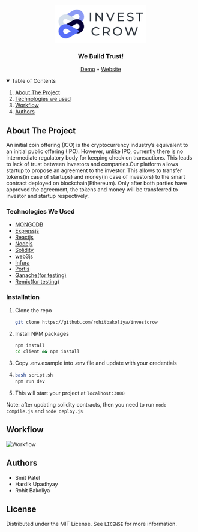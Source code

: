<!-- PROJECT LOGO -->
<br />
<p align="center">
  <a href="https://github.com/rohitbakoliya/investcrow">
    <img src="assets/logo.jpg" alt="Logo" height="100" >
  </a>

  <h3 align="center">We Build Trust!</h3>
  <p align="center">
    <a href="">Demo</a>
    •
    <a href="https://investcrow.herokuapp.com" >Website</a>
  </p>

</p>

<!-- TABLE OF CONTENTS -->
<details open="open">
  <summary>Table of Contents</summary>
  <ol>
    <li>
      <a href="#about-the-project">About The Project</a>
    </li>
    <li> 
      <a href="#technologies-we-used">Technologies we used</a>
    </li>
    <li><a href="#workflow">Workflow</a></li>
    <li><a href="#authors">Authors</a></li>
  </ol>
</details>

<!-- ABOUT THE PROJECT -->

## About The Project

An initial coin offering (ICO) is the cryptocurrency industry’s equivalent to an initial public
offering (IPO). However, unlike IPO, currently there is no intermediate regulatory body for keeping
check on transactions. This leads to lack of trust between investors and companies.Our platform
allows startup to propose an agreement to the investor. This allows to transfer tokens(in case of
startups) and money(in case of investors) to the smart contract deployed on blockchain(Ethereum).
Only after both parties have approved the agreement, the tokens and money will be transferred to
investor and startup respectively.

### Technologies We Used

- [MONGODB](https://www.mongodb.com/)
- [Expressjs](https://expressjs.com/)
- [Reactjs](https://reactjs.org/)
- [Nodejs](https://nodejs.org/en/)
- [Solidity](https://docs.soliditylang.org/en/v0.8.2/)
- [web3js](https://web3js.readthedocs.io/en/v1.3.4/)
- [Infura](https://infura.io/)
- [Portis](https://www.portis.io/)
- [Ganache(for testing)](https://www.trufflesuite.com/ganache)
- [Remix(for testing)](https://remix.ethereum.org)

<!-- GETTING STARTED -->

### Installation

1. Clone the repo
   ```sh
   git clone https://github.com/rohitbakoliya/investcrow
   ```
2. Install NPM packages
   ```sh
   npm install
   cd client && npm install
   ```
3. Copy .env.example into .env file and update with your credentials

4. ```sh
   bash script.sh
   npm run dev
   ```
5. This will start your project at `localhost:3000`

Note: after updating solidity contracts, then you need to run `node compile.js` and `node deploy.js`

<!-- USAGE EXAMPLES -->

<!-- workflow -->

## Workflow

![Workflow][workflow-image]

<!-- ACKNOWLEDGEMENTS -->

## Authors

- Smit Patel
- Hardik Upadhyay
- Rohit Bakoliya

<!-- MARKDOWN LINKS & IMAGES -->
<!-- https://www.markdownguide.org/basic-syntax/#reference-style-links -->

[workflow-image]: assets/workflow.png

<!-- LICENSE -->

## License

Distributed under the MIT License. See `LICENSE` for more information.
